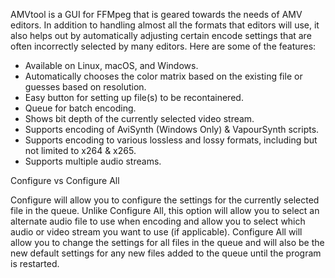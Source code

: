 AMVtool is a GUI for FFMpeg that is geared towards the needs of AMV editors.  In addition to handling almost all the formats that editors will use, it also helps out by automatically adjusting certain encode settings that are often incorrectly selected by many editors.  Here are some of the features:


- Available on Linux, macOS, and Windows.
- Automatically chooses the color matrix based on the existing file or guesses based on resolution.
- Easy button for setting up file(s) to be recontainered.
- Queue for batch encoding.
- Shows bit depth of the currently selected video stream.
- Supports encoding of AviSynth (Windows Only) & VapourSynth scripts.
- Supports encoding to various lossless and lossy formats, including but not limited to x264 & x265.
- Supports multiple audio streams.

Configure vs Configure All

Configure will allow you to configure the settings for the currently selected file in the queue.  Unlike Configure All, this option will allow you to select an alternate audio file to use when encoding and allow you to select which audio or video stream you want to use (if applicable).  Configure All will allow you to change the settings for all files in the queue and will also be the new default settings for any new files added to the queue until the program is restarted.